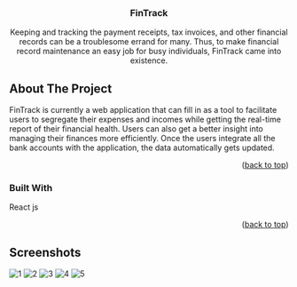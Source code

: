 
<br />
<div align="center">

  <h3 align="center">FinTrack</h3>

  <p align="center">
    Keeping and tracking the payment receipts, tax invoices, and other financial records can be a troublesome errand for many. Thus, to make financial record maintenance an easy job for busy individuals, FinTrack came into existence.
    <br />
</div>







<!-- ABOUT THE PROJECT -->
## About The Project


FinTrack is currently a web application that can fill in as a tool to facilitate users to segregate their expenses and incomes while getting the real-time report of their financial health. Users can also get a better insight into managing their finances more efficiently. Once the users integrate all the bank accounts with the application, the data automatically gets updated.

<p align="right">(<a href="#readme-top">back to top</a>)</p>



### Built With
React js



<p align="right">(<a href="#readme-top">back to top</a>)</p>




## Screenshots



![1](https://user-images.githubusercontent.com/83082995/185801609-639272ba-6ef7-459c-bc4f-11ce6b48f170.png)
![2](https://user-images.githubusercontent.com/83082995/185801615-4e80056e-7245-44a8-b5c6-67e8c3315c29.png)
![3](https://user-images.githubusercontent.com/83082995/185801617-d8ced519-6048-45b6-b837-400460d9e30b.png)
![4](https://user-images.githubusercontent.com/83082995/185801619-6c06c1b3-8bb6-4346-a4ab-a882fb46a23a.png)
![5](https://user-images.githubusercontent.com/83082995/185801621-a4a26d80-039c-4797-aeed-c2c7c1b5b554.png)
